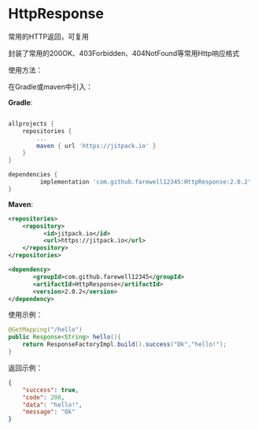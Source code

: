 # HttpResponse
常用的HTTP返回，可复用

封装了常用的200OK、403Forbidden、404NotFound等常用Http响应格式


使用方法：

在Gradle或maven中引入：

**Gradle**:
```gradle

allprojects {
	repositories {
		...
		maven { url 'https://jitpack.io' }
	}
}

dependencies {
	     implementation 'com.github.farewell12345:HttpResponse:2.0.2'
}
```

**Maven**:
```xml
<repositories>
	<repository>
		  <id>jitpack.io</id>
		  <url>https://jitpack.io</url>
	</repository>
</repositories>

<dependency>
	   <groupId>com.github.farewell12345</groupId>
	   <artifactId>HttpResponse</artifactId>
	   <version>2.0.2</version>
</dependency>
```
使用示例：
```java
@GetMapping("/hello")
public Response<String> hello(){
    return ResponseFactoryImpl.build().success("Ok","hello!");
}
```

返回示例：
```json
{
    "success": true,
    "code": 200,
    "data": "hello!",
    "message": "Ok"
}
```
